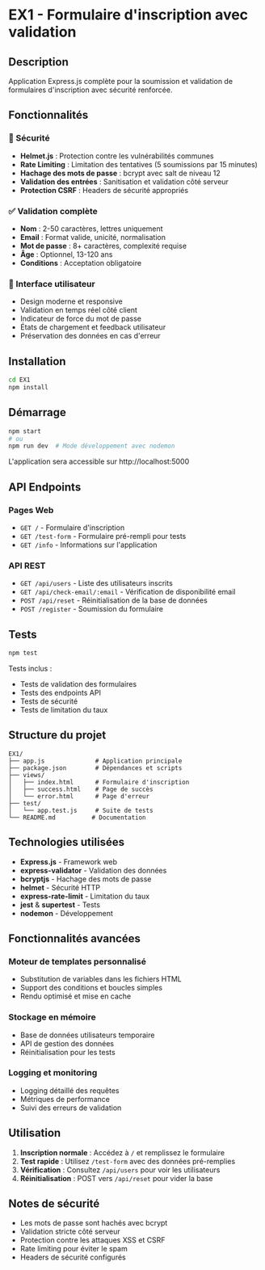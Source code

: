 # EX1 - Formulaire d'inscription avec validation

## Description

Application Express.js complète pour la soumission et validation de formulaires d'inscription avec sécurité renforcée.

## Fonctionnalités

### 🔐 Sécurité

- **Helmet.js** : Protection contre les vulnérabilités communes
- **Rate Limiting** : Limitation des tentatives (5 soumissions par 15 minutes)
- **Hachage des mots de passe** : bcrypt avec salt de niveau 12
- **Validation des entrées** : Sanitisation et validation côté serveur
- **Protection CSRF** : Headers de sécurité appropriés

### ✅ Validation complète

- **Nom** : 2-50 caractères, lettres uniquement
- **Email** : Format valide, unicité, normalisation
- **Mot de passe** : 8+ caractères, complexité requise
- **Âge** : Optionnel, 13-120 ans
- **Conditions** : Acceptation obligatoire

### 🎨 Interface utilisateur

- Design moderne et responsive
- Validation en temps réel côté client
- Indicateur de force du mot de passe
- États de chargement et feedback utilisateur
- Préservation des données en cas d'erreur

## Installation

```bash
cd EX1
npm install
```

## Démarrage

```bash
npm start
# ou
npm run dev  # Mode développement avec nodemon
```

L'application sera accessible sur http://localhost:5000

## API Endpoints

### Pages Web

- `GET /` - Formulaire d'inscription
- `GET /test-form` - Formulaire pré-rempli pour tests
- `GET /info` - Informations sur l'application

### API REST

- `GET /api/users` - Liste des utilisateurs inscrits
- `GET /api/check-email/:email` - Vérification de disponibilité email
- `POST /api/reset` - Réinitialisation de la base de données
- `POST /register` - Soumission du formulaire

## Tests

```bash
npm test
```

Tests inclus :

- Tests de validation des formulaires
- Tests des endpoints API
- Tests de sécurité
- Tests de limitation du taux

## Structure du projet

```
EX1/
├── app.js              # Application principale
├── package.json        # Dépendances et scripts
├── views/
│   ├── index.html      # Formulaire d'inscription
│   ├── success.html    # Page de succès
│   └── error.html      # Page d'erreur
├── test/
│   └── app.test.js     # Suite de tests
└── README.md          # Documentation
```

## Technologies utilisées

- **Express.js** - Framework web
- **express-validator** - Validation des données
- **bcryptjs** - Hachage des mots de passe
- **helmet** - Sécurité HTTP
- **express-rate-limit** - Limitation du taux
- **jest** & **supertest** - Tests
- **nodemon** - Développement

## Fonctionnalités avancées

### Moteur de templates personnalisé

- Substitution de variables dans les fichiers HTML
- Support des conditions et boucles simples
- Rendu optimisé et mise en cache

### Stockage en mémoire

- Base de données utilisateurs temporaire
- API de gestion des données
- Réinitialisation pour les tests

### Logging et monitoring

- Logging détaillé des requêtes
- Métriques de performance
- Suivi des erreurs de validation

## Utilisation

1. **Inscription normale** : Accédez à `/` et remplissez le formulaire
2. **Test rapide** : Utilisez `/test-form` avec des données pré-remplies
3. **Vérification** : Consultez `/api/users` pour voir les utilisateurs
4. **Réinitialisation** : POST vers `/api/reset` pour vider la base

## Notes de sécurité

- Les mots de passe sont hachés avec bcrypt
- Validation stricte côté serveur
- Protection contre les attaques XSS et CSRF
- Rate limiting pour éviter le spam
- Headers de sécurité configurés
